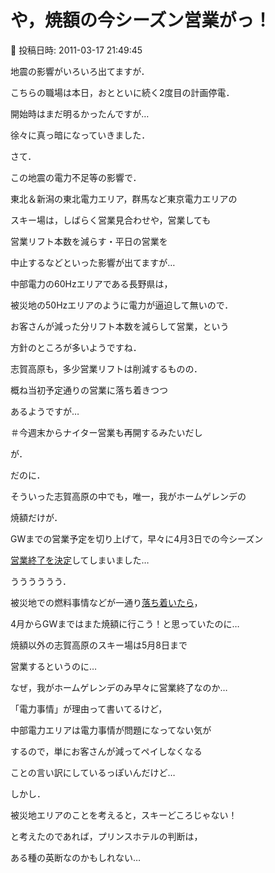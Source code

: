 # や，焼額の今シーズン営業がっ！

📅 投稿日時: 2011-03-17 21:49:45

地震の影響がいろいろ出てますが．





こちらの職場は本日，おとといに続く2度目の計画停電．


開始時はまだ明るかったんですが…


徐々に真っ暗になっていきました．





さて．


この地震の電力不足等の影響で．





東北＆新潟の東北電力エリア，群馬など東京電力エリアの


スキー場は，しばらく営業見合わせや，営業しても


営業リフト本数を減らす・平日の営業を


中止するなどといった影響が出てますが…





中部電力の60Hzエリアである長野県は，


被災地の50Hzエリアのように電力が逼迫して無いので．


お客さんが減った分リフト本数を減らして営業，という


方針のところが多いようですね．





志賀高原も，多少営業リフトは削減するものの．


概ね当初予定通りの営業に落ち着きつつ


あるようですが…


＃今週末からナイター営業も再開するみたいだし





が．


だのに．


そういった志賀高原の中でも，唯一，我がホームゲレンデの


焼額だけが．


GWまでの営業予定を切り上げて，早々に4月3日での今シーズン


[営業終了を決定](http://ski.princehotels.co.jp/shiga/newarrival_mod2.php?index=1553)してしまいました…





うううううう．


被災地での燃料事情などが一通り[落ち着いたら](e9dbde3798ccb59d6632ed28f8afcda9b.md)，


4月からGWまではまた焼額に行こう！と思っていたのに…


焼額以外の志賀高原のスキー場は5月8日まで


営業するというのに…


なぜ，我がホームゲレンデのみ早々に営業終了なのか…





「電力事情」が理由って書いてるけど，


中部電力エリアは電力事情が問題になってない気が


するので，単にお客さんが減ってペイしなくなる


ことの言い訳にしているっぽいんだけど…





しかし．


被災地エリアのことを考えると，スキーどころじゃない！


と考えたのであれば，プリンスホテルの判断は，


ある種の英断なのかもしれない…
